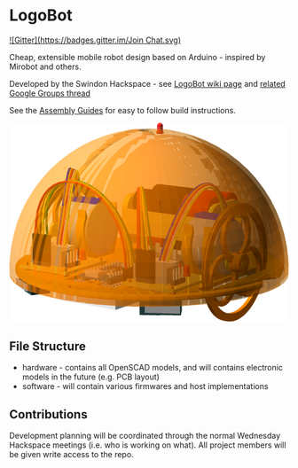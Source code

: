 LogoBot
=======
[![Gitter](https://badges.gitter.im/Join Chat.svg)](https://gitter.im/snhack/LogoBot?utm_source=badge&utm_medium=badge&utm_campaign=pr-badge&utm_content=badge)

Cheap, extensible mobile robot design based on Arduino - inspired by Mirobot and others.

Developed by the Swindon Hackspace - see [LogoBot wiki page](https://github.com/snhack/snhack.github.com/wiki/LogoBot) and [related Google Groups thread](https://groups.google.com/d/topic/swindon-hackspace/0EO_l_R9aW0/discussion)

See the [Assembly Guides](http://swindon.hackspace.org.uk/LogoBot/hardware/docs/index.htm) for easy to follow build instructions.

![](hardware/images/LogoBot_view.png)


File Structure
--------------

* hardware - contains all OpenSCAD models, and will contains electronic models in the future (e.g. PCB layout)
* software - will contain various firmwares and host implementations


Contributions
-------------

Development planning will be coordinated through the normal Wednesday Hackspace meetings (i.e. who is working on what).  All project members will be given write access to the repo.





